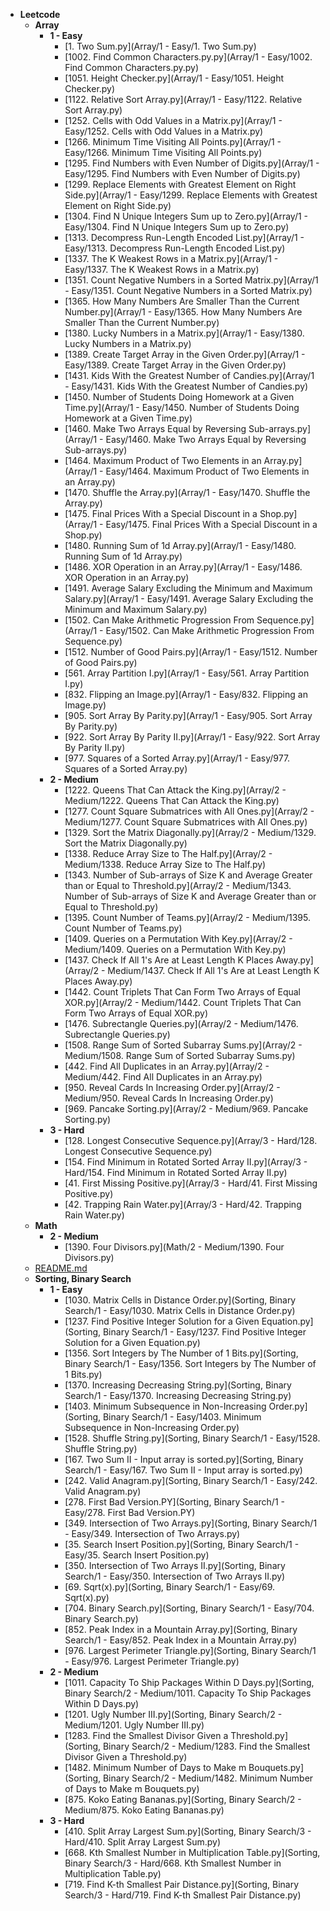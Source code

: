-   **Leetcode**
    -   **Array**
        -   **1 \- Easy**
            -   [1. Two Sum.py](Array/1 - Easy/1. Two Sum.py)
            -   [1002. Find Common Characters.py.py](Array/1 - Easy/1002. Find Common Characters.py.py)
            -   [1051. Height Checker.py](Array/1 - Easy/1051. Height Checker.py)
            -   [1122. Relative Sort Array.py](Array/1 - Easy/1122. Relative Sort Array.py)
            -   [1252. Cells with Odd Values in a Matrix.py](Array/1 - Easy/1252. Cells with Odd Values in a Matrix.py)
            -   [1266. Minimum Time Visiting All Points.py](Array/1 - Easy/1266. Minimum Time Visiting All Points.py)
            -   [1295. Find Numbers with Even Number of Digits.py](Array/1 - Easy/1295. Find Numbers with Even Number of Digits.py)
            -   [1299. Replace Elements with Greatest Element on Right Side.py](Array/1 - Easy/1299. Replace Elements with Greatest Element on Right Side.py)
            -   [1304. Find N Unique Integers Sum up to Zero.py](Array/1 - Easy/1304. Find N Unique Integers Sum up to Zero.py)
            -   [1313. Decompress Run\-Length Encoded List.py](Array/1 - Easy/1313. Decompress Run-Length Encoded List.py)
            -   [1337. The K Weakest Rows in a Matrix.py](Array/1 - Easy/1337. The K Weakest Rows in a Matrix.py)
            -   [1351. Count Negative Numbers in a Sorted Matrix.py](Array/1 - Easy/1351. Count Negative Numbers in a Sorted Matrix.py)
            -   [1365. How Many Numbers Are Smaller Than the Current Number.py](Array/1 - Easy/1365. How Many Numbers Are Smaller Than the Current Number.py)
            -   [1380. Lucky Numbers in a Matrix.py](Array/1 - Easy/1380. Lucky Numbers in a Matrix.py)
            -   [1389. Create Target Array in the Given Order.py](Array/1 - Easy/1389. Create Target Array in the Given Order.py)
            -   [1431. Kids With the Greatest Number of Candies.py](Array/1 - Easy/1431. Kids With the Greatest Number of Candies.py)
            -   [1450. Number of Students Doing Homework at a Given Time.py](Array/1 - Easy/1450. Number of Students Doing Homework at a Given Time.py)
            -   [1460. Make Two Arrays Equal by Reversing Sub\-arrays.py](Array/1 - Easy/1460. Make Two Arrays Equal by Reversing Sub-arrays.py)
            -   [1464. Maximum Product of Two Elements in an Array.py](Array/1 - Easy/1464. Maximum Product of Two Elements in an Array.py)
            -   [1470. Shuffle the Array.py](Array/1 - Easy/1470. Shuffle the Array.py)
            -   [1475. Final Prices With a Special Discount in a Shop.py](Array/1 - Easy/1475. Final Prices With a Special Discount in a Shop.py)
            -   [1480. Running Sum of 1d Array.py](Array/1 - Easy/1480. Running Sum of 1d Array.py)
            -   [1486. XOR Operation in an Array.py](Array/1 - Easy/1486. XOR Operation in an Array.py)
            -   [1491. Average Salary Excluding the Minimum and Maximum Salary.py](Array/1 - Easy/1491. Average Salary Excluding the Minimum and Maximum Salary.py)
            -   [1502. Can Make Arithmetic Progression From Sequence.py](Array/1 - Easy/1502. Can Make Arithmetic Progression From Sequence.py)
            -   [1512. Number of Good Pairs.py](Array/1 - Easy/1512. Number of Good Pairs.py)
            -   [561. Array Partition I.py](Array/1 - Easy/561. Array Partition I.py)
            -   [832. Flipping an Image.py](Array/1 - Easy/832. Flipping an Image.py)
            -   [905. Sort Array By Parity.py](Array/1 - Easy/905. Sort Array By Parity.py)
            -   [922. Sort Array By Parity II.py](Array/1 - Easy/922. Sort Array By Parity II.py)
            -   [977. Squares of a Sorted Array.py](Array/1 - Easy/977. Squares of a Sorted Array.py)
        -   **2 \- Medium**
            -   [1222. Queens That Can Attack the King.py](Array/2 - Medium/1222. Queens That Can Attack the King.py)
            -   [1277. Count Square Submatrices with All Ones.py](Array/2 - Medium/1277. Count Square Submatrices with All Ones.py)
            -   [1329. Sort the Matrix Diagonally.py](Array/2 - Medium/1329. Sort the Matrix Diagonally.py)
            -   [1338. Reduce Array Size to The Half.py](Array/2 - Medium/1338. Reduce Array Size to The Half.py)
            -   [1343. Number of Sub\-arrays of Size K and Average Greater than or Equal to Threshold.py](Array/2 - Medium/1343. Number of Sub-arrays of Size K and Average Greater than or Equal to Threshold.py)
            -   [1395. Count Number of Teams.py](Array/2 - Medium/1395. Count Number of Teams.py)
            -   [1409. Queries on a Permutation With Key.py](Array/2 - Medium/1409. Queries on a Permutation With Key.py)
            -   [1437. Check If All 1's Are at Least Length K Places Away.py](Array/2 - Medium/1437. Check If All 1's Are at Least Length K Places Away.py)
            -   [1442. Count Triplets That Can Form Two Arrays of Equal XOR.py](Array/2 - Medium/1442. Count Triplets That Can Form Two Arrays of Equal XOR.py)
            -   [1476. Subrectangle Queries.py](Array/2 - Medium/1476. Subrectangle Queries.py)
            -   [1508. Range Sum of Sorted Subarray Sums.py](Array/2 - Medium/1508. Range Sum of Sorted Subarray Sums.py)
            -   [442. Find All Duplicates in an Array.py](Array/2 - Medium/442. Find All Duplicates in an Array.py)
            -   [950. Reveal Cards In Increasing Order.py](Array/2 - Medium/950. Reveal Cards In Increasing Order.py)
            -   [969. Pancake Sorting.py](Array/2 - Medium/969. Pancake Sorting.py)
        -   **3 \- Hard**
            -   [128. Longest Consecutive Sequence.py](Array/3 - Hard/128. Longest Consecutive Sequence.py)
            -   [154. Find Minimum in Rotated Sorted Array II.py](Array/3 - Hard/154. Find Minimum in Rotated Sorted Array II.py)
            -   [41. First Missing Positive.py](Array/3 - Hard/41. First Missing Positive.py)
            -   [42. Trapping Rain Water.py](Array/3 - Hard/42. Trapping Rain Water.py)
    -   **Math**
        -   **2 \- Medium**
            -   [1390. Four Divisors.py](Math/2 - Medium/1390. Four Divisors.py)
    -   [README.md](README.md)
    -   **Sorting, Binary Search**
        -   **1 \- Easy**
            -   [1030. Matrix Cells in Distance Order.py](Sorting, Binary Search/1 - Easy/1030. Matrix Cells in Distance Order.py)
            -   [1237. Find Positive Integer Solution for a Given Equation.py](Sorting, Binary Search/1 - Easy/1237. Find Positive Integer Solution for a Given Equation.py)
            -   [1356. Sort Integers by The Number of 1 Bits.py](Sorting, Binary Search/1 - Easy/1356. Sort Integers by The Number of 1 Bits.py)
            -   [1370. Increasing Decreasing String.py](Sorting, Binary Search/1 - Easy/1370. Increasing Decreasing String.py)
            -   [1403. Minimum Subsequence in Non\-Increasing Order.py](Sorting, Binary Search/1 - Easy/1403. Minimum Subsequence in Non-Increasing Order.py)
            -   [1528. Shuffle String.py](Sorting, Binary Search/1 - Easy/1528. Shuffle String.py)
            -   [167. Two Sum II \- Input array is sorted.py](Sorting, Binary Search/1 - Easy/167. Two Sum II - Input array is sorted.py)
            -   [242. Valid Anagram.py](Sorting, Binary Search/1 - Easy/242. Valid Anagram.py)
            -   [278. First Bad Version.PY](Sorting, Binary Search/1 - Easy/278. First Bad Version.PY)
            -   [349. Intersection of Two Arrays.py](Sorting, Binary Search/1 - Easy/349. Intersection of Two Arrays.py)
            -   [35. Search Insert Position.py](Sorting, Binary Search/1 - Easy/35. Search Insert Position.py)
            -   [350. Intersection of Two Arrays II.py](Sorting, Binary Search/1 - Easy/350. Intersection of Two Arrays II.py)
            -   [69. Sqrt(x).py](Sorting, Binary Search/1 - Easy/69. Sqrt(x).py)
            -   [704. Binary Search.py](Sorting, Binary Search/1 - Easy/704. Binary Search.py)
            -   [852. Peak Index in a Mountain Array.py](Sorting, Binary Search/1 - Easy/852. Peak Index in a Mountain Array.py)
            -   [976. Largest Perimeter Triangle.py](Sorting, Binary Search/1 - Easy/976. Largest Perimeter Triangle.py)
        -   **2 \- Medium**
            -   [1011. Capacity To Ship Packages Within D Days.py](Sorting, Binary Search/2 - Medium/1011. Capacity To Ship Packages Within D Days.py)
            -   [1201. Ugly Number III.py](Sorting, Binary Search/2 - Medium/1201. Ugly Number III.py)
            -   [1283. Find the Smallest Divisor Given a Threshold.py](Sorting, Binary Search/2 - Medium/1283. Find the Smallest Divisor Given a Threshold.py)
            -   [1482. Minimum Number of Days to Make m Bouquets.py](Sorting, Binary Search/2 - Medium/1482. Minimum Number of Days to Make m Bouquets.py)
            -   [875. Koko Eating Bananas.py](Sorting, Binary Search/2 - Medium/875. Koko Eating Bananas.py)
        -   **3 \- Hard**
            -   [410. Split Array Largest Sum.py](Sorting, Binary Search/3 - Hard/410. Split Array Largest Sum.py)
            -   [668. Kth Smallest Number in Multiplication Table.py](Sorting, Binary Search/3 - Hard/668. Kth Smallest Number in Multiplication Table.py)
            -   [719. Find K\-th Smallest Pair Distance.py](Sorting, Binary Search/3 - Hard/719. Find K-th Smallest Pair Distance.py)
